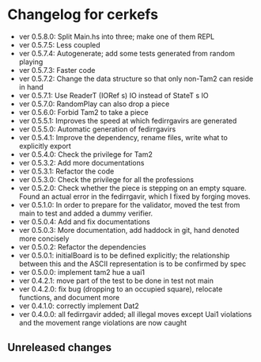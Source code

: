 # Changelog for cerkefs

* ver 0.5.8.0: Split Main.hs into three; make one of them REPL
* ver 0.5.7.5: Less coupled 
* ver 0.5.7.4: Autogenerate; add some tests generated from random playing
* ver 0.5.7.3: Faster code
* ver 0.5.7.2: Change the data structure so that only non-Tam2 can reside in hand
* ver 0.5.7.1: Use ReaderT (IORef s) IO instead of StateT s IO
* ver 0.5.7.0: RandomPlay can also drop a piece
* ver 0.5.6.0: Forbid Tam2 to take a piece
* ver 0.5.5.1: Improves the speed at which fedirrgavirs are generated
* ver 0.5.5.0: Automatic generation of fedirrgavirs
* ver 0.5.4.1: Improve the dependency, rename files, write what to explicitly export
* ver 0.5.4.0: Check the privilege for Tam2
* ver 0.5.3.2: Add more documentations
* ver 0.5.3.1: Refactor the code
* ver 0.5.3.0: Check the privilege for all the professions
* ver 0.5.2.0: Check whether the piece is stepping on an empty square. Found an actual error in the fedirrgavir, which I fixed by forging moves.
* ver 0.5.1.0: In order to prepare for the validator, moved the test from main to test and added a dummy verifier.
* ver 0.5.0.4: Add and fix documentations
* ver 0.5.0.3: More documentation, add haddock in git, hand denoted more concisely
* ver 0.5.0.2: Refactor the dependencies
* ver 0.5.0.1: initialBoard is to be defined explicitly; the relationship between this and the ASCII representation is to be confirmed by spec
* ver 0.5.0.0: implement tam2 hue a uai1
* ver 0.4.2.1: move part of the test to be done in test not main
* ver 0.4.2.0: fix bug (dropping to an occupied square), relocate functions, and document more
* ver 0.4.1.0: correctly implement Dat2
* ver 0.4.0.0: all fedirrgavir added; all illegal moves except Uai1 violations and the movement range violations are now caught

## Unreleased changes
